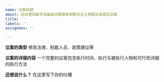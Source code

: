 ```yaml
---
name: 议案标题
about: 在这里向新共党最高内阁或朱明联合主义帝国议会提交议案
title: ''
labels: ''
assignees: ''

---
```


**议案的类型**
修改法律、制裁人员、政策建议等

**议案的详细内容**
一个完整的议案包含执行时间、执行与被执行人物和可行而详细的执行方法

**还想说什么？**
在这里写下你的吐槽
